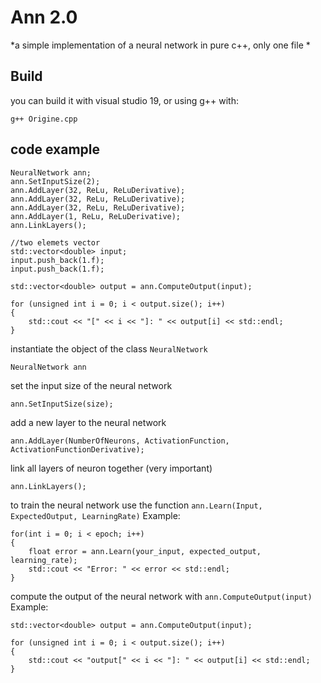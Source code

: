  # **Ann 2.0**
 *a simple implementation of a neural network in pure c++, only one file * 
 
 
 
 ## Build
 you can build it with visual studio 19, or using g++ with:
 

  

    g++ Origine.cpp

## code example

    NeuralNetwork ann;
	ann.SetInputSize(2);
	ann.AddLayer(32, ReLu, ReLuDerivative);
	ann.AddLayer(32, ReLu, ReLuDerivative); 
	ann.AddLayer(32, ReLu, ReLuDerivative);
	ann.AddLayer(1, ReLu, ReLuDerivative);
	ann.LinkLayers();
	
	//two elemets vector
	std::vector<double> input;
	input.push_back(1.f);
	input.push_back(1.f);
	
	std::vector<double> output = ann.ComputeOutput(input);

	for (unsigned int i = 0; i < output.size(); i++)
	{
		std::cout << "[" << i << "]: " << output[i] << std::endl;
	}
  
  
instantiate the object of the class `NeuralNetwork`

    NeuralNetwork ann
    
set the input size of the neural network

    ann.SetInputSize(size);
add a new layer to the neural network

    ann.AddLayer(NumberOfNeurons, ActivationFunction, ActivationFunctionDerivative);
link all layers of neuron together (very important)

    ann.LinkLayers();
    
to train the neural network use the function `ann.Learn(Input, ExpectedOutput, LearningRate)` Example:

    for(int i = 0; i < epoch; i++)
    {
	    float error = ann.Learn(your_input, expected_output, learning_rate);
	    std::cout << "Error: " << error << std::endl;
	}

compute the output of the neural network with `ann.ComputeOutput(input)` Example:

    std::vector<double> output = ann.ComputeOutput(input);
    
    for (unsigned int i = 0; i < output.size(); i++)
    {
    	std::cout << "output[" << i << "]: " << output[i] << std::endl;
    }
